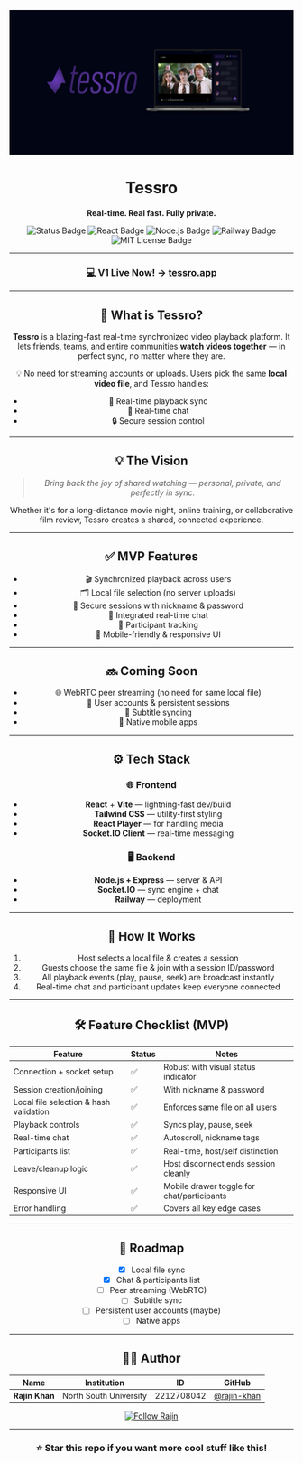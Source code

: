 <p align="center">
  <img src="./documentation/banneroptimized.jpeg" alt="Tessro Banner" />
</p>

<h1 align="center">Tessro</h1>
<p align="center"><strong>Real-time. Real fast. Fully private.</strong></p>

<p align="center">
  <img src="https://img.shields.io/badge/status-v1 running-green" alt="Status Badge">
  <img src="https://img.shields.io/badge/built_with-React-blue?logo=react" alt="React Badge">
  <img src="https://img.shields.io/badge/backend-Node.js-yellow?logo=node.js" alt="Node.js Badge">
  <img src="https://img.shields.io/badge/deployment-Railway-black?logo=railway" alt="Railway Badge">
  <img src="https://img.shields.io/badge/license-MIT-lightgrey" alt="MIT License Badge">
</p>

<div align="center">

---

### **💻 V1 Live Now! →** [tessro.app](https://rajinkhan.com)

---

## 🎥 What is Tessro?

**Tessro** is a blazing-fast real-time synchronized video playback platform. It lets friends, teams, and entire communities **watch videos together** — in perfect sync, no matter where they are.

💡 No need for streaming accounts or uploads. Users pick the same **local video file**, and Tessro handles:
- 🔁 Real-time playback sync  
- 💬 Real-time chat  
- 🔒 Secure session control  

---

## 💡 The Vision

> *Bring back the joy of shared watching — personal, private, and perfectly in sync.*

Whether it's for a long-distance movie night, online training, or collaborative film review, Tessro creates a shared, connected experience.

---

## ✅ MVP Features

- 🎬 Synchronized playback across users  
- 🗂️ Local file selection (no server uploads)  
- 🔐 Secure sessions with nickname & password  
- 💬 Integrated real-time chat  
- 👥 Participant tracking  
- 📱 Mobile-friendly & responsive UI

---

## 🔜 Coming Soon

- 🌐 WebRTC peer streaming (no need for same local file)  
- 👤 User accounts & persistent sessions  
- 📝 Subtitle syncing  
- 📲 Native mobile apps  

---

## ⚙️ Tech Stack

### 🌐 Frontend
- **React** + **Vite** — lightning-fast dev/build
- **Tailwind CSS** — utility-first styling
- **React Player** — for handling media
- **Socket.IO Client** — real-time messaging

### 🖥 Backend
- **Node.js + Express** — server & API
- **Socket.IO** — sync engine + chat
- **Railway** — deployment

---

## 🧐 How It Works

1. Host selects a local file & creates a session  
2. Guests choose the same file & join with a session ID/password  
3. All playback events (play, pause, seek) are broadcast instantly  
4. Real-time chat and participant updates keep everyone connected

---

## 🛠 Feature Checklist (MVP)

| Feature                                | Status | Notes                                      |
|----------------------------------------|--------|---------------------------------------------|
| Connection + socket setup              | ✅     | Robust with visual status indicator         |
| Session creation/joining               | ✅     | With nickname & password                    |
| Local file selection & hash validation | ✅     | Enforces same file on all users             |
| Playback controls                      | ✅     | Syncs play, pause, seek                     |
| Real-time chat                         | ✅     | Autoscroll, nickname tags                   |
| Participants list                      | ✅     | Real-time, host/self distinction            |
| Leave/cleanup logic                    | ✅     | Host disconnect ends session cleanly        |
| Responsive UI                          | ✅     | Mobile drawer toggle for chat/participants  |
| Error handling                         | ✅     | Covers all key edge cases                   |

---

## 📌 Roadmap

- [x] Local file sync
- [x] Chat & participants list
- [ ] Peer streaming (WebRTC)
- [ ] Subtitle sync
- [ ] Persistent user accounts (maybe)
- [ ] Native apps

---

## 👨‍💻 Author

| Name         | Institution             | ID          | GitHub |
|--------------|--------------------------|-------------|--------|
| **Rajin Khan** | North South University | 2212708042 | [@rajin-khan](https://github.com/rajin-khan) |

[![Follow Rajin](https://img.shields.io/github/followers/rajin-khan?label=Follow&style=social)](https://github.com/rajin-khan)

---

### ⭐ **Star this repo if you want more cool stuff like this!**

</div>